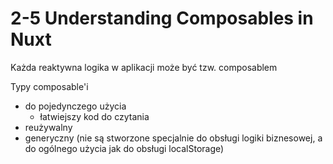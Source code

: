# 2-5 Understanding Composables in Nuxt

Każda reaktywna logika w aplikacji może być tzw. composablem

Typy composable'i
- do pojedynczego użycia
    - łatwiejszy kod do czytania
- reużywalny
- generyczny (nie są stworzone specjalnie do obsługi logiki biznesowej, a do ogólnego użycia jak do obsługi localStorage)
